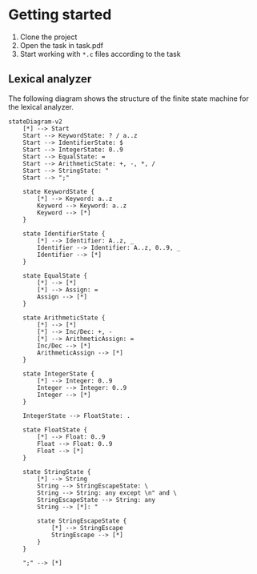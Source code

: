 # Getting started

1. Clone the project 
2. Open the task in task.pdf
3. Start working with `*.c` files according to the task

## Lexical analyzer

The following diagram shows the structure of the finite state machine for the lexical analyzer.

```mermaid
stateDiagram-v2
    [*] --> Start
    Start --> KeywordState: ? / a..z
    Start --> IdentifierState: $
    Start --> IntegerState: 0..9
    Start --> EqualState: =
    Start --> ArithmeticState: +, -, *, /
    Start --> StringState: "
    Start --> ";"
    
    state KeywordState {
        [*] --> Keyword: a..z
        Keyword --> Keyword: a..z
        Keyword --> [*]
    }
    
    state IdentifierState {
        [*] --> Identifier: A..z, _
        Identifier --> Identifier: A..z, 0..9, _
        Identifier --> [*]
    }
    
    state EqualState {
        [*] --> [*]
        [*] --> Assign: =
        Assign --> [*]
    }
    
    state ArithmeticState {
        [*] --> [*]
        [*] --> Inc/Dec: +, -
        [*] --> ArithmeticAssign: =
        Inc/Dec --> [*]
        ArithmeticAssign --> [*]
    }
    
    state IntegerState {
        [*] --> Integer: 0..9
        Integer --> Integer: 0..9
        Integer --> [*]
    }
    
    IntegerState --> FloatState: .
    
    state FloatState {
        [*] --> Float: 0..9
        Float --> Float: 0..9
        Float --> [*]
    }
    
    state StringState {
        [*] --> String
        String --> StringEscapeState: \
        String --> String: any except \n" and \
        StringEscapeState --> String: any
        String --> [*]: "
        
        state StringEscapeState {
            [*] --> StringEscape
            StringEscape --> [*]
        }
    }
    
    ";" --> [*]
```